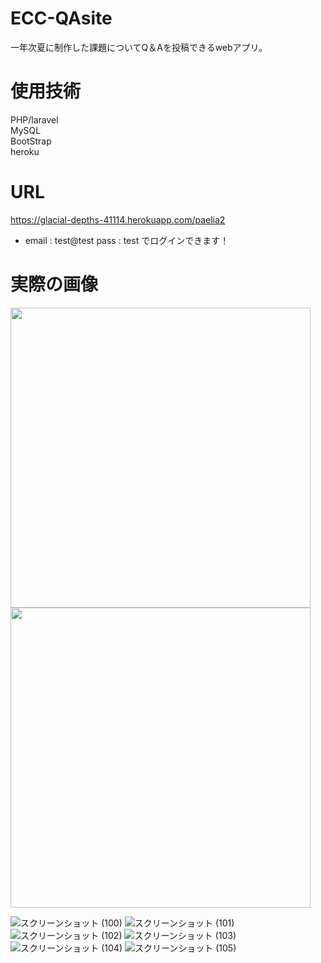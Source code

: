# ECC-QAsite
一年次夏に制作した課題についてQ＆Aを投稿できるwebアプリ。

# 使用技術
PHP/laravel  
MySQL  
BootStrap  
heroku  

# URL
https://glacial-depths-41114.herokuapp.com/paelia2  
* email : test@test  pass : test でログインできます！

# 実際の画像
<img src="https://user-images.githubusercontent.com/94834948/162897638-2023a045-4bc6-403a-8733-388f78a0f396.png" width="480">
<img src="https://user-images.githubusercontent.com/94834948/162897682-9f3f860d-dd3a-4c70-aff5-ae719d1ec649.png" width="480">
          
          
          
          
![スクリーンショット (100)](https://user-images.githubusercontent.com/94834948/162897638-2023a045-4bc6-403a-8733-388f78a0f396.png)
![スクリーンショット (101)](https://user-images.githubusercontent.com/94834948/162897682-9f3f860d-dd3a-4c70-aff5-ae719d1ec649.png)
![スクリーンショット (102)](https://user-images.githubusercontent.com/94834948/162897691-152b253c-3453-4c23-8ef1-f2d7aca84898.png)
![スクリーンショット (103)](https://user-images.githubusercontent.com/94834948/162897692-4eefd38a-da3b-4e1f-a039-a4d5d479ab24.png)
![スクリーンショット (104)](https://user-images.githubusercontent.com/94834948/162897695-24a0ec1b-f7b3-4d56-bc90-3bb720b20b3c.png)
![スクリーンショット (105)](https://user-images.githubusercontent.com/94834948/162897700-d65bebab-0785-45db-b201-60db4423b6dd.png)

